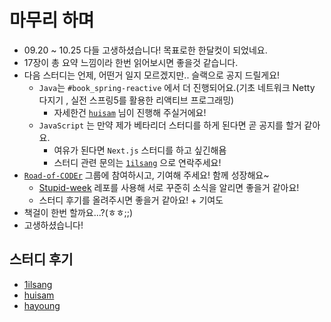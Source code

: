 # 마무리 하며

- 09.20 ~ 10.25 다들 고생하셨습니다! 목표로한 한달컷이 되었네요.
- 17장이 총 요약 느낌이라 한번 읽어보시면 좋을것 같습니다.
- 다음 스터디는 언제, 어떤거 일지 모르겠지만.. 슬랙으로 공지 드릴게요!
  - `Java`는 `#book_spring-reactive` 에서 더 진행되어요.(기초 네트워크 Netty 다지기
, 실전 스프링5를 활용한 리액티브 프로그래밍)
    - 자세한건 [`huisam`](https://github.com/huisam) 님이 진행해 주실거에요!
  - `JavaScript` 는 만약 제가 베타리더 스터디를 하게 된다면 곧 공지를 할거 같아요.
    - 여유가 된다면 `Next.js` 스터디를 하고 싶긴해욤
    - 스터디 관련 문의는 [`1ilsang`](https://github.com/1ilsang) 으로 연락주세요!
- [`Road-of-CODEr`](https://github.com/Road-of-CODEr) 그룹에 참여하시고, 기여해 주세요! 함께 성장해요~
  - [Stupid-week](https://github.com/Road-of-CODEr/stupid-week) 레포를 사용해 서로 꾸준히 소식을 알리면 좋을거 같아요!
  - 스터디 후기를 올려주시면 좋을거 같아요! + 기여도
- 책걸이 한번 할까요...?(ㅎㅎ;;)
- 고생하셨습니다!

## 스터디 후기

- [1ilsang](study/1ilsang.md)
- [huisam](study/huisam.md)
- [hayoung](study/hayoung.md)
